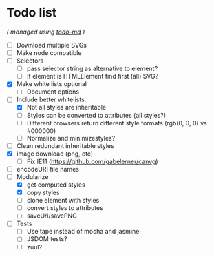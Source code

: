 # Todo list

_\( managed using [todo-md](https://github.com/Hypercubed/todo-md) \)_

- [ ] Download multiple SVGs
- [ ] Make node compatible
- [ ] Selectors
  - [ ] pass selector string as alternative to element?
  - [ ] If element is HTMLElement find first (all) SVG?
- [x] Make white lists optional
  - [ ] Document options
- [ ] Include better whitelists.
  - [x] Not all styles are inheritable
  - [ ] Styles can be converted to attributes (all styles?)
  - [ ] Different browsers return different style formats (rgb(0, 0, 0) vs \#000000)
  - [ ] Normalize and minimizestyles?
- [ ] Clean redundant inheritable styles
- [x] image download (png, etc)
  - [ ] Fix IE11 (https://github.com/gabelerner/canvg)
- [ ] encodeURI file names
- [ ] Modularize
  - [x] get computed styles
  - [x] copy styles
  - [ ] clone element with styles
  - [ ] convert styles to attributes
  - [ ] saveUri/savePNG
- [ ] Tests
  - [ ] Use tape instead of mocha and jasmine
  - [ ] JSDOM tests?
  - [ ] zuul?
